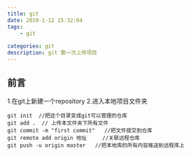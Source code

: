 ```yaml
---
title: git
date: 2019-1-12 15:32:04
tags: 
    - git
    
categories: git
description: git 第一次上传项目
---
```


## 前言
1.在git上新建一个repository
2.进入本地项目文件夹
```
git init  //把这个目录变成git可以管理的仓库
git add .  // 上传本文件夹下所有文件
git commit -m "first commit"   //把文件提交到仓库
git remote add origin 地址     //关联远程仓库
git push -u origin master   //把本地库的所有内容推送到远程库上
```
